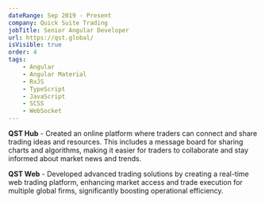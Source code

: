 ```yaml
---
dateRange: Sep 2019 - Present
company: Quick Suite Trading
jobTitle: Senior Angular Developer
url: https://qst.global/
isVisible: true
order: 4
tags:
    - Angular
    - Angular Material
    - RxJS
    - TypeScript
    - JavaScript
    - SCSS
    - WebSocket
---
```


**QST Hub** - Created an online platform where traders can connect and share trading ideas and resources. This includes a message board for sharing charts and algorithms, making it easier for traders to collaborate and stay informed about market news and trends.

**QST Web** - Developed advanced trading solutions by creating a real-time web trading platform, enhancing market access and trade execution for multiple global firms, significantly boosting operational efficiency.
